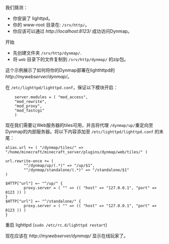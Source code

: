 我们猜测：

* 你安装了 lighttpd。
* 你的 www-root 目录在: `/srv/http/`。
* 你应该可以通过 *http://localhost:8123/* 成功访问Dynmap。

开始

* 先创建文件夹 `/srv/http/dynmap/`.
* 将 `web` 目录下的文件复制到 `/srv/http/dynmap/` 的zip包。

这个示例展示了如何将你的Dynmap部署在lighthttpd的 *http://mywebserver/dynmap/*。

在 `/etc/lighttpd/lighttpd.conf`，保证以下模块开启：

```lighttpd
    server.modules = ( "mod_access",
    "mod_rewrite",
    "mod_proxy",
    "mod_fastcgi"
    )
```

现在我们需要让Web服务器的tiles可用，并且将代理 `/dynmap/up/`重定向至Dynmap的内部服务器。将以下内容添加至 `/etc/lighttpd/lighttpd.conf` 的末尾：

```lighttpd
alias.url += ( "/dynmap/tiles/" => "/home/minecraft/minecraft_server/plugins/dynmap/web/tiles/" )

url.rewrite-once += ( 
        "^/dynmap/up/(.*)" => "/up/$1",
        "^/dynmap/standalone/(.*)" => "/standalone/$1"
)

$HTTP["url"] =~ "^/up/" {
        proxy.server = ( "" => (( "host" => "127.0.0.1", "port" => 8123 )) )
}
$HTTP["url"] =~ "^/standalone/" {
        proxy.server = ( "" => (( "host" => "127.0.0.1", "port" => 8123 )) )
}
```

重启 lighttpd (`sudo /etc/rc.d/lighttpd restart`)

现在应该在 *http://mywebserver/dynmap/* 显示在线玩家了。